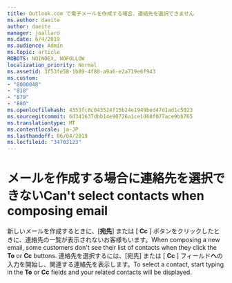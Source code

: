 ```yaml
---
title: Outlook.com で電子メールを作成する場合、連絡先を選択できません
ms.author: daeite
author: daeite
manager: joallard
ms.date: 6/4/2019
ms.audience: Admin
ms.topic: article
ROBOTS: NOINDEX, NOFOLLOW
localization_priority: Normal
ms.assetid: 3f53fe58-1b89-4f80-a9a6-e2a719e6f943
ms.custom:
- "8000048"
- "818"
- "879"
- "880"
ms.openlocfilehash: 4353fc8c043524f15b24e1949bed47d1ad1c5023
ms.sourcegitcommit: 6d341637dbb14e90726a1ce1d68f077ace9bb765
ms.translationtype: MT
ms.contentlocale: ja-JP
ms.lasthandoff: 06/04/2019
ms.locfileid: "34703123"
---
```

# <a name="cant-select-contacts-when-composing-email"></a><span data-ttu-id="be10f-102">メールを作成する場合に連絡先を選択できない</span><span class="sxs-lookup"><span data-stu-id="be10f-102">Can't select contacts when composing email</span></span>

<span data-ttu-id="be10f-103">新しいメールを作成するときに、[**宛先**] または [ **Cc** ] ボタンをクリックしたときに、連絡先の一覧が表示されないお客様もいます。</span><span class="sxs-lookup"><span data-stu-id="be10f-103">When composing a new email, some customers don't see their list of contacts when they click the **To** or **Cc** buttons.</span></span> <span data-ttu-id="be10f-104">連絡先を選択するには、[宛先] または [ **Cc** ] フィールド**へ**の入力を開始し、関連する連絡先を表示します。</span><span class="sxs-lookup"><span data-stu-id="be10f-104">To select a contact, start typing in the **To** or **Cc** fields and your related contacts will be displayed.</span></span>
